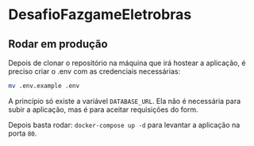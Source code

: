 # DesafioFazgameEletrobras

## Rodar em produção

Depois de clonar o repositório na máquina que irá hostear a aplicação, é preciso criar o .env com as credenciais necessárias:

```sh
mv .env.example .env
```

A princípio só existe a variável `DATABASE_URL`. Ela não é necessária para subir a aplicação, mas é para aceitar requisições do form.

Depois basta rodar: `docker-compose up -d` para levantar a aplicação na porta `80`.

